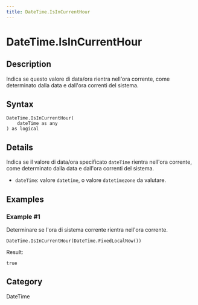 ```yaml
---
title: DateTime.IsInCurrentHour
---
```


# DateTime.IsInCurrentHour


## Description

Indica se questo valore di data/ora rientra nell&#39;ora corrente, come determinato dalla data e dall&#39;ora correnti del sistema.


## Syntax

```powerquery
DateTime.IsInCurrentHour(
    dateTime as any
) as logical
```


## Details

Indica se il valore di data/ora specificato <code>dateTime</code> rientra nell'ora corrente, come determinato dalla data e dall'ora correnti del sistema.      <ul>      <li><code>dateTime</code>: valore <code>datetime</code>, o valore <code>datetimezone</code> da valutare.</li>      </ul>


## Examples

### Example #1 
Determinare se l&#39;ora di sistema corrente rientra nell&#39;ora corrente.
```powerquery
DateTime.IsInCurrentHour(DateTime.FixedLocalNow())
```

Result: 
```powerquery
true
```




## Category
DateTime
